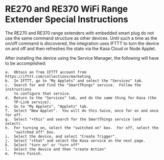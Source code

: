 # RE270 and RE370 WiFi Range Extender Special Instructions

The RE270 and RE370 range extenders with embedded smart plug do not use the same command structure as other devices.  Until such a time as the on/off command is discovered, the integration uses IFTTT to turn the device on and off and then refreshes the state via the Kasa Cloud or Node Applet.

After installing the device using the Service Manager, the following will have to be accomplished:

    a.	Obtain an free IFTTT account from https://ifttt.com/collections/marketing
    b.	In IFTTT, go to "My Applets" and select the "Services" tab.
    c.	Search for and find the "SmartThings" service.  Follow the instructions 
    	to configure that service.
    d.	Return to the "Services" tab, and do the same thing for Kasa (the 
    	TP-Link service).
    e.	Go to "My Applets", "Applets" tab.
    f.	Select "New Applet".  You will do this twice, once for on and once for off.
    g.	Select "+this" and search for the SmartThings service (and select).
    h.  For turning on, select the "switched on" box.  For off, select the 
    	"switched off" box.
    i.  Select the device, and select "Create Trigger".
    j.	Select "+that" and select the Kasa service on the next page.
    k.  Select "turn on" or "turn off"
    l.	Select the device and then "create Action"
    m.  Press Finish.
    
    
